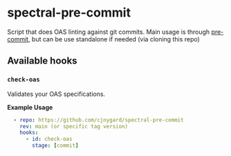 # spectral-pre-commit

Script that does OAS linting against git commits.
Main usage is through [pre-commit](http://pre-commit.com), but can be use standalone if needed (via cloning this repo)

## Available hooks

### `check-oas`

Validates your OAS specifications.

**Example Usage**
```yaml
  - repo: https://github.com/cjnygard/spectral-pre-commit
    rev: main (or specific tag version)
    hooks:
      - id: check-oas
        stage: [commit]
```
